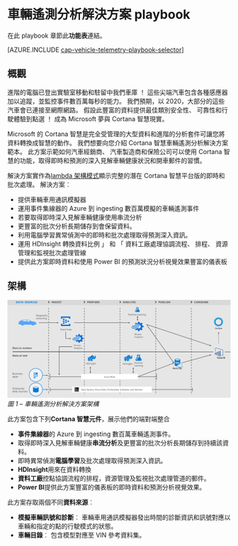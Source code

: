 <properties 
    pageTitle="車輛遙測分析解決方案 playbook |Microsoft Azure" 
    description="使用的 Cortana 智慧功能來取得即時及預測的深入見解，車輛健康狀況和開車郵件的習慣。" 
    services="machine-learning" 
    documentationCenter="" 
    authors="bradsev" 
    manager="jhubbard" 
    editor="cgronlun" />

<tags 
    ms.service="machine-learning" 
    ms.workload="data-services" 
    ms.tgt_pltfrm="na" 
    ms.devlang="na" 
    ms.topic="article" 
    ms.date="09/12/2016" 
    ms.author="bradsev" />


# <a name="vehicle-telemetry-analytics-solution-playbook"></a>車輛遙測分析解決方案 playbook

在此 playbook 章節此**功能表**連結。 

[AZURE.INCLUDE [cap-vehicle-telemetry-playbook-selector](../../includes/cap-vehicle-telemetry-playbook-selector.md)]

## <a name="overview"></a>概觀
進階的電腦已登出實驗室移動和駐留中我們車庫 ！ 這些尖端汽車包含各種感應器加以追蹤，並監控事件數百萬每秒的能力。 我們預期，以 2020，大部分的這些汽車會已連接至網際網路。 假設此豐富的資料提供最佳類別安全性、 可靠性和行駛體驗到點選 ！ 成為 Microsoft 夢與 Cortana 智慧現實。

Microsoft 的 Cortana 智慧是完全受管理的大型資料和進階的分析套件可讓您將資料轉換成智慧的動作。 我們想要向您介紹 Cortana 智慧車輛遙測分析解決方案範本。 此方案示範如何汽車經銷商、 汽車製造商和保險公司可以使用 Cortana 智慧的功能，取得即時和預測的深入見解車輛健康狀況和開車郵件的習慣。 

解決方案實作為[lambda 架構模式](https://en.wikipedia.org/wiki/Lambda_architecture)顯示完整的潛在 Cortana 智慧平台版的即時和批次處理。 解決方案︰ 

- 提供車輛車用通訊模擬器
- 運用事件集線器的 Azure 到 ingesting 數百萬模擬的車輛遙測事件 
- 若要取得即時深入見解車輛健康使用串流分析
-  更豐富的批次分析長期儲存到會保留資料。 
- 利用電腦學習異常偵測中的即時和批次處理取得預測深入資訊。
- 運用 HDInsight 轉換資料比例 」 和 「 資料工廠處理協調流程、 排程、 資源管理和監視批次處理管線 
- 提供此方案即時資料和使用 Power BI 的預測狀況分析視覺效果豐富的儀表板

## <a name="architecture"></a>架構

![](./media/cortana-analytics-playbook-vehicle-telemetry/fig1-vehicle-telemetry-annalytics-solution-architecture.png)
*圖 1 – 車輛遙測分析解決方案架構*

此方案包含下列**Cortana 智慧元件**，展示他們的端對端整合


- **事件集線器**的 Azure 到 ingesting 數百萬車輛遙測事件。
- 取得即時深入見解車輛健康**串流分析**及更豐富的批次分析長期儲存到持續該資料。
- 即時異常偵測**電腦學習**及批次處理取得預測深入資訊。
- **HDInsight**用來在資料轉換
- **資料工廠**控點協調流程的排程，資源管理及監視批次處理管道的郵件。
- **Power BI**提供此方案豐富的儀表板的即時資料和預測分析視覺效果。

此方案存取兩個不同**資料來源**︰ 

- **模擬車輛訊號和診斷**︰ 車輛車用通訊模擬器發出時間的診斷資訊和訊號對應以車輛和指定的點的行駛模式的狀態。 
- **車輛目錄**︰ 包含模型對應至 VIN 參考資料集。
